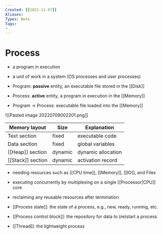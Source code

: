 ```yaml
---
Created: [[2022-11-07]]
Aliases: 
Types: Note
Tags: 
- 
---
```

# Process
- a program in execution
- a unit of work in a system (OS processes and user processes)

- Program: **passive** entity, an executable file stored in the [[Disk]]
- Process: **active** entity, a program in execution in the [[Memory]]
- Program → Process: executable file loaded into the [[Memory]]

![[Pasted image 20220709002201.png]]

| Memory layout     | Size    | Explanation        |
| ----------------- | ------- | ------------------ |
| Text section      | fixed   | executable code    |
| Data section      | fixed   | global variables   |
| [[Heap]] section  | dynamic | dynamic allocation |
| [[Stack]] section | dynamic | activation record  |

- needing resources such as [[CPU time]], [[Memory]], [[IO]], and Files
- executing concurrently by multiplexing on a single [[Processor|CPU]] core
- reclaiming any reusable resources after termination

- [[Process state]]: the state of a process, e.g., new, ready, running, etc.
- [[Process control block]]: the repository for data to (re)start a process
- [[Thread]]: the lightweight process
